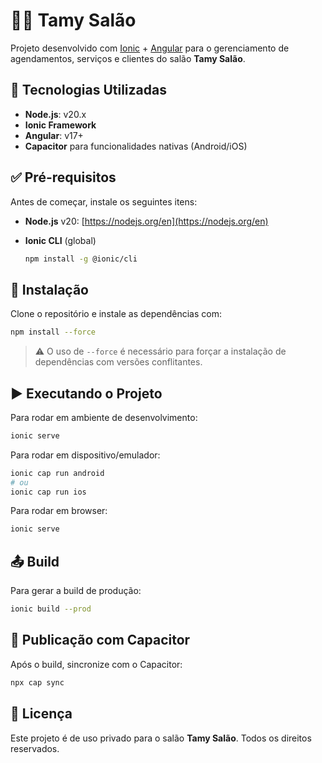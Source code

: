 # 💇‍♀️ Tamy Salão

Projeto desenvolvido com [Ionic](https://ionicframework.com/) + [Angular](https://angular.io/) para o gerenciamento de agendamentos, serviços e clientes do salão **Tamy Salão**.

## 🧰 Tecnologias Utilizadas

* **Node.js**: v20.x
* **Ionic Framework**
* **Angular**: v17+
* **Capacitor** para funcionalidades nativas (Android/iOS)

## ✅ Pré-requisitos

Antes de começar, instale os seguintes itens:

* **Node.js** v20: [https://nodejs.org/en](https://nodejs.org/en)
* **Ionic CLI** (global)

  ```bash
  npm install -g @ionic/cli
  ```

## 📆 Instalação

Clone o repositório e instale as dependências com:

```bash
npm install --force
```

> ⚠️ O uso de `--force` é necessário para forçar a instalação de dependências com versões conflitantes.

## ▶️ Executando o Projeto

Para rodar em ambiente de desenvolvimento:

```bash
ionic serve
```

Para rodar em dispositivo/emulador:

```bash
ionic cap run android
# ou
ionic cap run ios
```

Para rodar em browser:

```bash
ionic serve
```

## 📤 Build

Para gerar a build de produção:

```bash
ionic build --prod
```

## 📲 Publicação com Capacitor

Após o build, sincronize com o Capacitor:

```bash
npx cap sync
```

## 📝 Licença

Este projeto é de uso privado para o salão **Tamy Salão**. Todos os direitos reservados.
